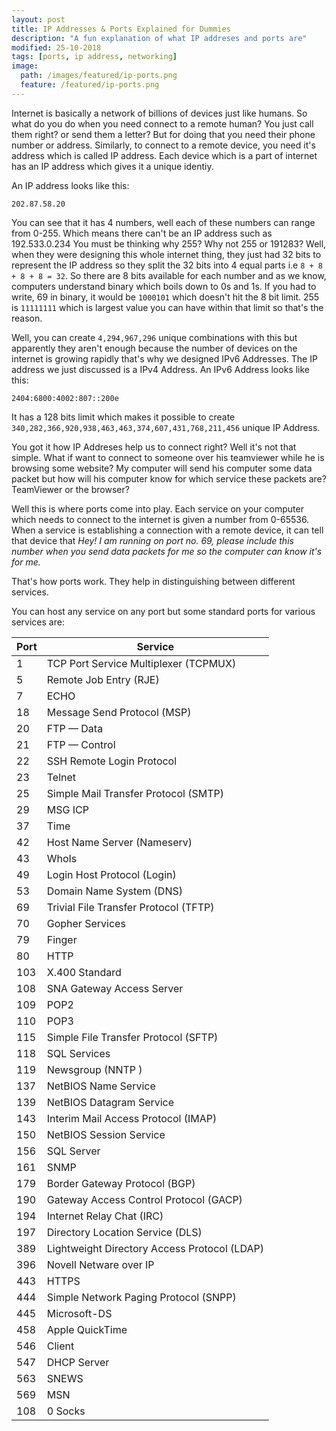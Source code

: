 ```yaml
---
layout: post
title: IP Addresses & Ports Explained for Dummies
description: "A fun explanation of what IP addreses and ports are"
modified: 25-10-2018
tags: [ports, ip address, networking]
image:
  path: /images/featured/ip-ports.png
  feature: /featured/ip-ports.png
---
```


Internet is basically a network of billions of devices just like humans.
So what do you do when you need connect to a remote human? You just call them right? or send them a letter?
But for doing that you need their phone number or address. Similarly, to connect to a remote device, you need it's address which is called IP address.
Each device which is a part of internet has an IP address which gives it a unique identiy.

An IP address looks like this:
```
202.87.58.20
```
You can see that it has 4 numbers, well each of these numbers can range from 0-255.
Which means there can't be an IP address such as 192.533.0.234
You must be thinking why 255? Why not 255 or 191283?
Well, when they were designing this whole internet thing,
they just had 32 bits to represent the IP address so they split the 32 bits into 4 equal parts i.e `8 + 8 + 8 + 8 = 32`.
So there are 8 bits available for each number and as we know, computers understand binary which boils down to 0s and 1s.
If you had to write, 69 in binary, it would be `1000101` which doesn't hit the 8 bit limit.
255 is `11111111` which is largest value you can have within that limit so that's the reason.

Well, you can create `4,294,967,296` unique combinations with this but apparently they aren't enough because the number of devices on the internet is growing rapidly that's why we designed IPv6 Addresses.
The IP address we just discussed is a IPv4 Address.
An IPv6 Address looks like this:
```
2404:6800:4002:807::200e
```
It has a 128 bits limit which makes it possible to create `340,282,366,920,938,463,463,374,607,431,768,211,456` unique IP Address.

You got it how IP Addreses help us to connect right?
Well it's not that simple. What if want to connect to someone over his teamviewer while he is browsing some website?
My computer will send his computer some data packet but how will his computer know for which service these packets are? TeamViewer or the browser?

Well this is where ports come into play.
Each service on your computer which needs to connect to the internet is given a number from 0-65536.
When a service is establishing a connection with a remote device, it can tell that device that
*Hey! I am running on port no. 69, please include this number when you send data packets for me so the computer can know it's for me.*

That's how ports work. They help in distinguishing between different services.

You can host any service on any port but some standard ports for various services are:

|Port|Service|
|---|---|
|1 |TCP Port Service Multiplexer (TCPMUX)|
|5 |Remote Job Entry (RJE)|
|7 |ECHO|
|18 |Message Send Protocol (MSP)|
|20 |FTP — Data|
|21 |FTP — Control|
|22 |SSH Remote Login Protocol|
|23 |Telnet|
|25 |Simple Mail Transfer Protocol (SMTP)|
|29 |MSG ICP|
|37 |Time|
|42 |Host Name Server (Nameserv)|
|43 |WhoIs|
|49 |Login Host Protocol (Login)|
|53 |Domain Name System (DNS)|
|69 |Trivial File Transfer Protocol (TFTP)|
|70 |Gopher Services|
|79 |Finger|
|80 |HTTP|
|103| X.400 Standard|
|108| SNA Gateway Access Server|
|109| POP2|
|110| POP3|
|115| Simple File Transfer Protocol (SFTP)|
|118| SQL Services|
|119| Newsgroup (NNTP )|
|137| NetBIOS Name Service|
|139| NetBIOS Datagram Service|
|143| Interim Mail Access Protocol (IMAP)|
|150| NetBIOS Session Service|
|156| SQL Server|
|161| SNMP|
|179| Border Gateway Protocol (BGP)|
|190| Gateway Access Control Protocol (GACP)|
|194| Internet Relay Chat (IRC)|
|197| Directory Location Service (DLS)|
|389| Lightweight Directory Access Protocol (LDAP)|
|396| Novell Netware over IP|
|443| HTTPS|
|444| Simple Network Paging Protocol (SNPP)|
|445| Microsoft-DS|
|458| Apple QuickTime|
|546| Client|
|547| DHCP Server|
|563| SNEWS|
|569| MSN|
|108|0 Socks|
